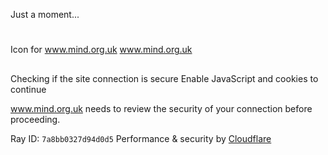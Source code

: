 
Just a moment...
# 
Icon for www.mind.org.uk
 www.mind.org.uk
## 
 Checking if the site connection is secure
 Enable JavaScript and cookies to continue
 
 www.mind.org.uk needs to review the security of your connection before proceeding.
 
Ray ID: `7a8bb0327d94d0d5`
Performance & security by [Cloudflare](https://www.cloudflare.com?utm_source=challenge&utm_campaign=m)
